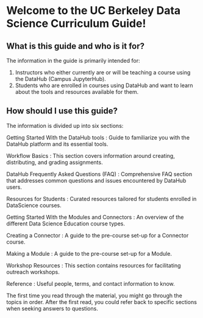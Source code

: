 # Welcome to the UC Berkeley Data Science Curriculum Guide!

## What is this guide and who is it for?

The information in the guide is primarily intended for:

1. Instructors who either currently are or will be teaching a course using the DataHub (Campus JupyterHub).
1. Students who are enrolled in courses using DataHub and want to learn about the tools and resources available for them.

## How should I use this guide?

The information is divided up into six sections:

Getting Started With the DataHub tools
: Guide to familiarize you with the DataHub platform and its essential tools.

Workflow Basics
: This section covers information around creating, distributing, and grading assignments.

DataHub Frequently Asked Questions (FAQ)
: Comprehensive FAQ section that addresses common questions and issues encountered by DataHub users.

Resources for Students
: Curated resources tailored for students enrolled in DataScience courses.

Getting Started With the Modules and Connectors
: An overview of the different Data Science Education course types.

Creating a Connector
: A guide to the pre-course set-up for a Connector course.

Making a Module
: A guide to the pre-course set-up for a Module.

Workshop Resources
: This section contains resources for facilitating outreach workshops.

Reference
: Useful people, terms, and contact information to know.

The first time you read through the material, you might go through the topics in order. After the first read, you could refer back to specific sections when seeking answers to questions.

<!--

#for instructors who either currently are or will be teaching a course in the UC Berkeley Data Science Education Program: either a connector course, a data-enabled course, or a course featuring a data science module. However, anyone else who wants to learn more about the program, the courses, and the technology is encouraged to look through the guide.
## Not able to find what you are looking for?

Try using the** search bar** at the top right of the page!

If you still have questions or concerns that are not addressed in this guide, you can post on the [connector instructor Piazza site](https://piazza.com/berkeley/other/cs97). This site is monitored by CDSS staff and we will get back to you promptly with a response.

You can also email your questions to the CDSS Curriculum Coordinator, [Eric Van Dusen](mailto:ericvd@berkeley.edu).

-->
